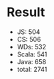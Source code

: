 # Result
*    JS:        504
*    CS:        506
*    WDs:       532
*    Scala:     541
*    Java:      658
*    total:     2741